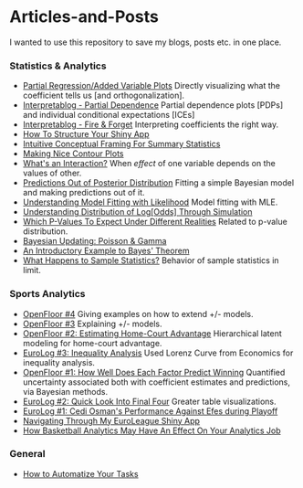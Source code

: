 # Articles-and-Posts

I wanted to use this repository to save my blogs, posts etc. in one place.

### Statistics & Analytics

* [Partial Regression/Added Variable Plots](https://yigitasik.github.io/posts/Interpretablog%20-%20Partial%20Regression%20Plots/)
    Directly visualizing what the coefficient tells us [and orthogonalization].
* [Interpretablog - Partial Dependence](https://yigitasik.github.io/posts/Interpretablog%20-%20Partial%20Dependence/)
    Partial dependence plots [PDPs] and individual conditional expectations [ICEs]
* [Interpretablog - Fire & Forget](https://yigitasik.github.io/posts/Interpretablog%20-%20Fire%20and%20Forget/)
    Interpreting coefficients the right way.
* [How To Structure Your Shiny App](https://yigitasik.github.io/posts/How%20to%20Structure%20A%20Shiny%20App/)
* [Intuitive Conceptual Framing For Summary Statistics](https://yigitasik.github.io/posts/Intuitive%20Approach%20to%20Mean%20and%20Variance/)
* [Making Nice Contour Plots](https://yigitasik.github.io/posts/Nicer%20Contour%20Plots/)
* [What's an Interaction?](https://yigitasik.github.io/posts/what%20is%20an%20interaction%20effect/)
    When *effect* of one variable depends on the values of other.
* [Predictions Out of Posterior Distribution](https://yigitasik.github.io/posts/Bayesian%20Way%20-%20Predictions%20out%20of%20Posterior%20Distribution/)
    Fitting a simple Bayesian model and making predictions out of it.
* [Understanding Model Fitting with Likelihood](https://yigitasik.github.io/posts/Model%20Fitting%20with%20Likelihood/)
    Model fitting with MLE.
* [Understanding Distribution of Log[Odds] Through Simulation](https://yigitasik.github.io/posts/Understanding%20distribution%20of%20log[odds%20ratio]%20through%20simulation/)
* [Which P-Values To Expect Under Different Realities](https://yigitasik.github.io/posts/p-value%20distribution/)
    Related to p-value distribution.
* [Bayesian Updating: Poisson & Gamma](http://yigitasik.github.io/posts/Bayesian%20Updating%20with%20Poisson%20and%20Gamma/)
* [An Introductory Example to Bayes' Theorem](https://yigitasik.github.io/posts/Bayes%20Theorem/)
* [What Happens to Sample Statistics?](https://yigitasik.github.io/posts/what%20happens%20to%20sample%20statistics/)
    Behavior of sample statistics in limit.

### Sports Analytics
* [OpenFloor #4](https://thereadstep.substack.com/p/openfloor-4-an-example-for-extension)
    Giving examples on how to extend +/- models.
* [OpenFloor #3](https://thereadstep.substack.com/p/openfloor-3-introduction-to-models)
    Explaining +/- models.
* [OpenFloor #2: Estimating Home-Court Advantage](https://thereadstep.substack.com/p/openfloor-2-estimating-home-court)
    Hierarchical latent modeling for home-court advantage.
* [EuroLog #3: Inequality Analysis](https://thereadstep.substack.com/p/eurolog-3-inequality-analysis)
    Used Lorenz Curve from Economics for inequality analysis.
* [OpenFloor #1: How Well Does Each Factor Predict Winning](https://thereadstep.substack.com/p/open-floor-1-how-does-each-factor)
    Quantified uncertainty associated both with coefficient estimates and predictions, via Bayesian methods.
* [EuroLog #2: Quick Look Into Final Four](https://thereadstep.substack.com/p/eurolog-2-quick-look-into-f4)
    Greater table visualizations.
* [EuroLog #1: Cedi Osman's Performance Against Efes during Playoff](https://thereadstep.substack.com/p/eurolog-1-cedis-performance-against)
* [Navigating Through My EuroLeague Shiny App](https://yigitasik.github.io/posts/Navigating%20Through%20Euroleague%20Shiny%20App/)
* [How Basketball Analytics May Have An Effect On Your Analytics Job](https://yigitasik.github.io/posts/Basketball%20Analytics%20and%20Daily%20Job/)

### General

* [How to Automatize Your Tasks](https://yigitasik.github.io/posts/How%20to%20Automatize%20Your%20Notebooks/)